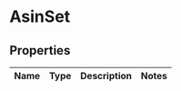 
# AsinSet

## Properties
Name | Type | Description | Notes
------------ | ------------- | ------------- | -------------



